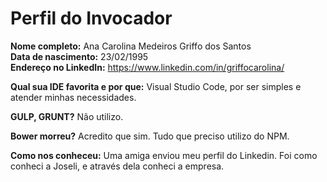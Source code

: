 Perfil do Invocador
========================

**Nome completo:**   Ana Carolina Medeiros Griffo dos Santos  
**Data de nascimento:**   23/02/1995  
**Endereço no LinkedIn:**   https://www.linkedin.com/in/griffocarolina/  

**Qual sua IDE favorita e por que:**   Visual Studio Code, por ser simples e atender minhas necessidades.  

**GULP, GRUNT?** Não utilizo.  

**Bower morreu?** Acredito que sim. Tudo que preciso utilizo do NPM.  

**Como nos conheceu:**   Uma amiga enviou meu perfil do Linkedin. Foi como conheci a Joseli, e através dela conheci a empresa.
